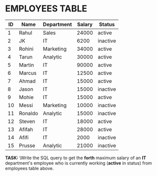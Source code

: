 # EMPLOYEES TABLE

| ID | Name | Department | Salary | Status |
|---|---|---|---|---|
| 1  | Rahul | Sales | 24000  | active |
| 2  | JK  | IT | 6200  | inactive  |
| 3  | Rohini | Marketing | 34000 | active |
| 4  | Tarun | Analytic | 30000 | active |
| 5  | Martin | IT | 90000 | active |
| 6  | Marcus | IT | 12500 | active |
| 7  | Ahmad | IT | 15000 | active |
| 8  | Jason | IT | 15000 | inactive |
| 9  | Mohie | IT | 15000 | active |
| 10  | Messi | Marketing | 10000 | inactive |
| 11  | Ronaldo | Analytic | 15000 | inactive |
| 12  | Steven | IT | 18000 | active |
| 13  | Afifah | IT | 28000 | active |
| 14  | Afifi | IT | 2000 | inactive |
| 15  | Prusse | Analytic | 21000 | inactive |


**TASK:**
\Write the SQL query to get the **forth** maximum salary of an **IT** department's employee who is currently working (**active** in status) from employees table above.